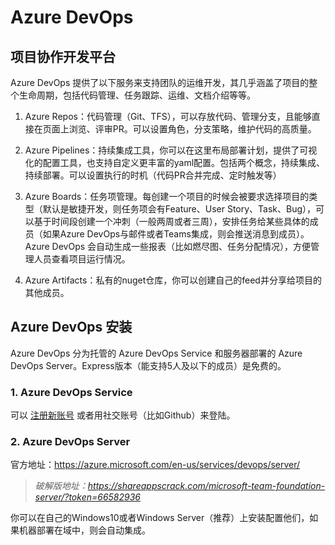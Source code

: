 # Azure DevOps

## 项目协作开发平台

Azure DevOps 提供了以下服务来支持团队的运维开发，其几乎涵盖了项目的整个生命周期，包括代码管理、任务跟踪、运维、文档介绍等等。

1. Azure Repos：代码管理（Git、TFS），可以存放代码、管理分支，且能够直接在页面上浏览、评审PR。可以设置角色，分支策略，维护代码的高质量。

2. Azure Pipelines：持续集成工具，你可以在这里布局部署计划，提供了可视化的配置工具，也支持自定义更丰富的yaml配置。包括两个概念，持续集成、持续部署。可以设置执行的时机（代码PR合并完成、定时触发等）

3. Azure Boards：任务项管理。每创建一个项目的时候会被要求选择项目的类型（默认是敏捷开发，则任务项会有Feature、User Story、Task、Bug），可以基于时间段创建一个冲刺（一般两周或者三周），安排任务给某些具体的成员（如果Azure DevOps与邮件或者Teams集成，则会推送消息到成员）。Azure DevOps 会自动生成一些报表（比如燃尽图、任务分配情况），方便管理人员查看项目运行情况。

3. Azure Artifacts：私有的nuget仓库，你可以创建自己的feed并分享给项目的其他成员。

## Azure DevOps 安装

Azure DevOps 分为托管的 Azure DevOps Service 和服务器部署的 Azure DevOps Server。Express版本（能支持5人及以下的成员）是免费的。

### 1. Azure DevOps Service

可以 [注册新账号](https://azure.microsoft.com/en-us/services/devops/?nav=min) 或者用社交账号（比如Github）来登陆。

### 2. Azure DevOps Server

官方地址：<https://azure.microsoft.com/en-us/services/devops/server/>
> *破解版地址：<https://shareappscrack.com/microsoft-team-foundation-server/?token=66582936>*

你可以在自己的Windows10或者Windows Server（推荐）上安装配置他们，如果机器部署在域中，则会自动集成。